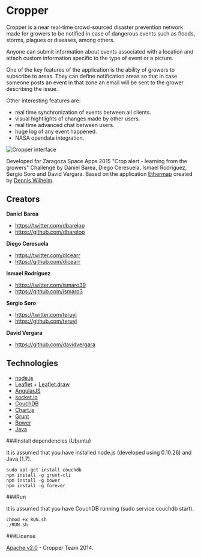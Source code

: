 Cropper
=========

Cropper is a near real-time crowd-sourced disaster prevention network made for growers to be notified in case of
dangerous events such as floods, storms, plagues or diseases, among others.

Anyone can submit information about events associated with a location and attach custom information specific to 
the type of event or a picture.

One of the key features of the application is the ability of growers to subscribe to areas. They can define 
notification areas so that in case someone posts an event in that zone an email will be sent to the grower 
describing the issue.

Other interesting features are:
* real time synchronization of events between all clients.
* visual hightlights of changes made by other users.
* real time advanced chat between users.
* huge log of any event happened.
* NASA opendata integration.

![Cropper interface](http://imageshack.com/a/img901/1987/t9XaeZ.png)

Developed for Zaragoza Space Apps 2015 "Crop alert - learning from the growers" Challenge by 
Daniel Barea, Diego Ceresuela, Ismael Rodríguez, Sergio Soro and David Vergara.
Based on the application [Ethermap](https://github.com/dwilhelm89/Ethermap) created by [Dennis Wilhelm](https://github.com/dwilhelm89).

## Creators

**Daniel Barea**

- <https://twitter.com/dbarelop>
- <https://github.com/dbarelop>

**Diego Ceresuela**

- <https://twitter.com/dicearr>
- <https://github.com/dicearr>

**Ismael Rodríguez**

- <https://twitter.com/ismaro39>
- <https://github.com/ismaro3>

**Sergio Soro**
- <https://twitter.com/teruyi>
- <https://github.com/teruyi>

**David Vergara**
- <https://github.com/davidvergara>

## Technologies

* [node.js]
* [Leaflet] + [Leaflet.draw]
* [AngularJS]
* [socket.io]
* [CouchDB]
* [Chart.js]
* [Grunt]
* [Bower]
* [Java]



###Install dependencies (Ubuntu)

It is assumed that you have installed node.js (developed using 0.10.26) and Java (1.7).
```
sudo apt-get install couchdb
npm install -g grunt-cli
npm install -g bower
npm install -g forever

```

###Run

It is assumed that you have CouchDB running (sudo service couchdb start).
```
chmod +x RUN.sh
./RUN.sh

```



###License

[Apache v2.0](license.md) - Cropper Team 2014. 



[node.js]:http://nodejs.org/
[CouchDB]:http://couchdb.apache.org/
[AngularJS]:https://angularjs.org/
[Grunt]:http://gruntjs.com/
[Bower]:http://bower.io/
[socket.io]:http://socket.io/
[Leaflet]:http://leafletjs.com/
[Leaflet.draw]:https://github.com/Leaflet/Leaflet.draw
[Chart.js]: http://www.chartjs.org/
[Java]:https://www.java.com/en/
